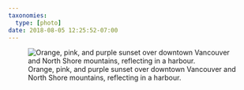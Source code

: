 ```yaml
---
taxonomies:
  type: [photo]
date: 2018-08-05 12:25:52-07:00
---
```

<figure>
  <img src="/media/images/photos/2018/08/sunset.jpg" title="Orange, pink, and purple sunset over downtown Vancouver and North Shore mountains, reflecting in a harbour."/>
  <figcaption>Orange, pink, and purple sunset over downtown Vancouver and North Shore mountains, reflecting in a harbour.</figcaption>
</figure>
